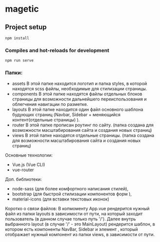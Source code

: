# magetic

## Project setup
```
npm install
```

### Compiles and hot-reloads for development
```
npm run serve
```

### Папки:
 - assets 
    В этой папке находится логотип и папка styles, в которой находятся scss файлы, необходимые для стилизации страницы.
 - components
    В этой папке находятся файлы отдельных блоков страницы для возможности дальнейшего переиспользования и облегчения навигации по разметке. 
 - layouts
    В этой папке находится один файл основного шаблона будующих страниц (Navbar, Sidebar + меняющийся контент(отдельные страницы) ). 
 - router
    В этой папке прописан роутинг по сайту.  (папка создана для возможности масштабирования сайта и создания новых страниц)
 - views
    В этой папке находятся отдельные страницы. (папка создана для возможности масштабирования сайта и создания новых страниц)

Основные технологии:
  - Vue.js (Vue CLI)
  - vue-router

Доп. библиотеки: 
  - node-sass (для более комфортного написания стилей),
  - bootstrap (для быстрой стилизации компонентов форм ), 
  - material-icons (для вставки текстовых иконок)

Коротко о связи файлов: 
  В копмоменту App.vue рендерится нужный файл из папки layouts в зависимости от пути, на который заходит пользователь (в данном случае только путь '/').
  Далее внутрь выбранного layout (в случае '/' - это MainLayout) рендерится шаблон, в котором есть компоненты NavBar, Sidebar и элемент <router-view>, который отображает нужный компонент из папки views, в зависимости от пути.
  